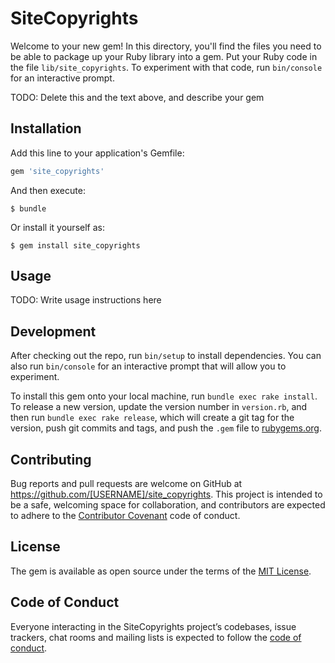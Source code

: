 # SiteCopyrights

Welcome to your new gem! In this directory, you'll find the files you need to be able to package up your Ruby library into a gem. Put your Ruby code in the file `lib/site_copyrights`. To experiment with that code, run `bin/console` for an interactive prompt.

TODO: Delete this and the text above, and describe your gem

## Installation

Add this line to your application's Gemfile:

```ruby
gem 'site_copyrights'
```

And then execute:

    $ bundle

Or install it yourself as:

    $ gem install site_copyrights

## Usage

TODO: Write usage instructions here

## Development

After checking out the repo, run `bin/setup` to install dependencies. You can also run `bin/console` for an interactive prompt that will allow you to experiment.

To install this gem onto your local machine, run `bundle exec rake install`. To release a new version, update the version number in `version.rb`, and then run `bundle exec rake release`, which will create a git tag for the version, push git commits and tags, and push the `.gem` file to [rubygems.org](https://rubygems.org).

## Contributing

Bug reports and pull requests are welcome on GitHub at https://github.com/[USERNAME]/site_copyrights. This project is intended to be a safe, welcoming space for collaboration, and contributors are expected to adhere to the [Contributor Covenant](http://contributor-covenant.org) code of conduct.

## License

The gem is available as open source under the terms of the [MIT License](https://opensource.org/licenses/MIT).

## Code of Conduct

Everyone interacting in the SiteCopyrights project’s codebases, issue trackers, chat rooms and mailing lists is expected to follow the [code of conduct](https://github.com/[USERNAME]/site_copyrights/blob/master/CODE_OF_CONDUCT.md).

